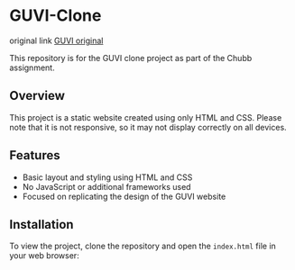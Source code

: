 # GUVI-Clone 
original link [GUVI original](guvi.in)

This repository is for the GUVI clone project as part of the Chubb assignment.

## Overview

This project is a static website created using only HTML and CSS. Please note that it is not responsive, so it may not display correctly on all devices.

## Features

- Basic layout and styling using HTML and CSS
- No JavaScript or additional frameworks used
- Focused on replicating the design of the GUVI website

## Installation

To view the project, clone the repository and open the `index.html` file in your web browser:

